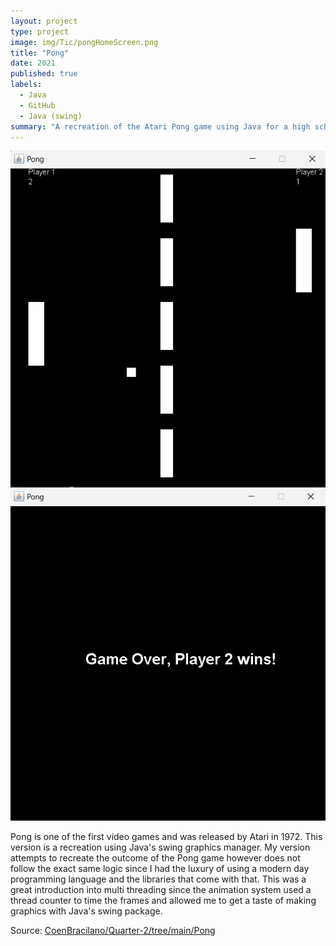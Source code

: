 ```yaml
---
layout: project
type: project
image: img/Tic/pongHomeScreen.png
title: "Pong"
date: 2021
published: true
labels:
  - Java
  - GitHub
  - Java (swing)
summary: "A recreation of the Atari Pong game using Java for a high school coding class"
---
```

<img class="img-fluid" src="../img/Pong/pongGamePlay.png">
<img class="img-fluid" src="../img/Pong/pongEndScreen.png">


Pong is one of the first video games and was released by Atari in 1972. This version is a recreation using Java's swing graphics manager. My version attempts to recreate the outcome of the Pong game however does not follow the exact same logic since I had the luxury of using a modern day programming language and the libraries that come with that. This was a great introduction into multi threading since the animation system used a thread counter to time the frames and allowed me to get a taste of making graphics with Java's swing package.  


Source: <a href="https://github.com/CoenBracilano/Quarter-2/tree/main/Pong"><i class="large github icon "></i>CoenBracilano/Quarter-2/tree/main/Pong</a>
